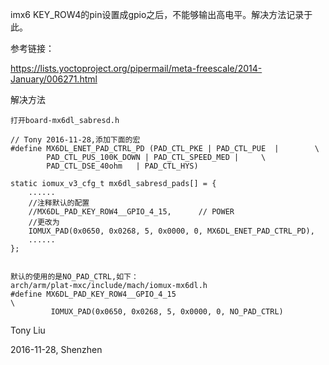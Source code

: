 imx6 KEY_ROW4的pin设置成gpio之后，不能够输出高电平。解决方法记录于此。

参考链接：

https://lists.yoctoproject.org/pipermail/meta-freescale/2014-January/006271.html


解决方法
```
打开board-mx6dl_sabresd.h

// Tony 2016-11-28,添加下面的宏
#define MX6DL_ENET_PAD_CTRL_PD (PAD_CTL_PKE | PAD_CTL_PUE  |        \
        PAD_CTL_PUS_100K_DOWN | PAD_CTL_SPEED_MED |     \
        PAD_CTL_DSE_40ohm   | PAD_CTL_HYS)

static iomux_v3_cfg_t mx6dl_sabresd_pads[] = {
	......
	//注释默认的配置
	//MX6DL_PAD_KEY_ROW4__GPIO_4_15,      // POWER
	//更改为
	IOMUX_PAD(0x0650, 0x0268, 5, 0x0000, 0, MX6DL_ENET_PAD_CTRL_PD),
	......
};


默认的使用的是NO_PAD_CTRL,如下：
arch/arm/plat-mxc/include/mach/iomux-mx6dl.h
#define MX6DL_PAD_KEY_ROW4__GPIO_4_15                                          \
         IOMUX_PAD(0x0650, 0x0268, 5, 0x0000, 0, NO_PAD_CTRL)
```

Tony Liu

2016-11-28, Shenzhen